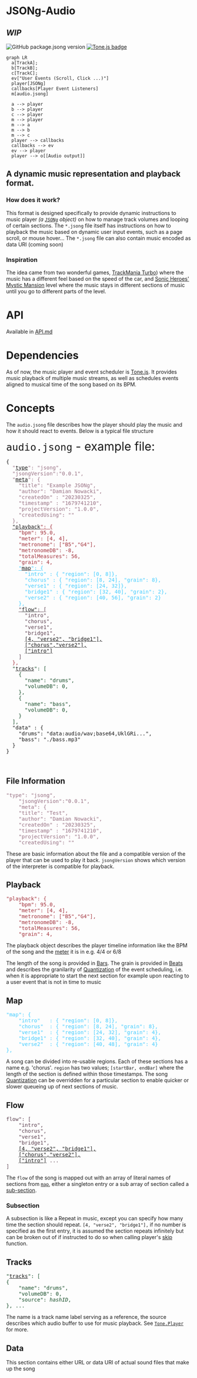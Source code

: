 # JSONg-Audio

## *WIP*

<img alt="GitHub package.jsong version" src="https://img.shields.io/github/package-json/v/purewack/jsong-audio">
<a href="https://tonejs.github.io/"><img alt="Tone.js badge" src="https://img.shields.io/badge/Powered%20By-Tone.js-green"></a>

```mermaid
graph LR
  a[TrackA];
  b[TrackB];
  c[TrackC];
  ev["User Events (Scroll, Click ...)"]
  player[JSONg]
  callbacks[Player Event Listeners]
  m[audio.jsong]

  a --> player
  b --> player
  c --> player
  m --> player
  m --> a
  m --> b
  m --> c
  player --> callbacks
  callbacks --> ev
  ev --> player
  player --> o[[Audio output]]
```

## A dynamic music representation and playback format.

### How does it work?
This format is designed specifically to provide dynamic instructions to music player *(a [`JSONg`](API.md#control-methods) object)* on how to manage track volumes and looping of certain sections. The `*.jsong` file itself has instructions on how to playback the music based on dynamic user input events, such as a page scroll, or mouse hover...
The `*.jsong` file can also contain music encoded as data URI (coming soon)

### Inspiration
The idea came from two wonderful games, [TrackMania Turbo](https://www.ubisoft.com/en-gb/game/trackmania/turbo)) where the music has a different feel based on the speed of the car, and [Sonic Heroes' Mystic Mansion](https://sonic.fandom.com/wiki/Mystic_Mansion#Music) level where the music stays in different sections of music until you go to different parts of the level.

# API
Available in [API.md](API.md)

# Dependencies
As of now, the music player and event scheduler is <a href="https://tonejs.github.io/">Tone.js</a>. It provides music playback of multiple music streams, as well as schedules events aligned to musical time of the song based on its BPM.

# Concepts
The <code>audio.jsong</code> file describes how the player should play the music and how it should react to events. Below is a typical file structure 

<summary style="font-size:2rem"> <code>audio.jsong</code> - example file:</summary>
<pre>
{<span style="color: #987284;">
  "<a href="#file-information">type</a>": "jsong",
  "jsongVersion":"0.0.1",
  "<a href="#file-information">meta</a>": {
    "title": "Example JSONg",
    "author": "Damian Nowacki",
    "createdOn" : "20230325",
    "timestamp" : "1679741210",
    "projectVersion": "1.0.0",
    "createdUsing": ""
  },</span>
  <span style="color: #A3333D;"><a href="#playback"><u>"playback</a>": {</u>
    "bpm": 95.0,
    "meter": [4, 4],
    "metronome": ["B5","G4"],
    "metronomeDB": -8,
    "totalMeasures": 56,
    "grain": 4,
    <span style="color: #44CCFF;"><u>"<a href="#map">map</a>": {</u>
      "intro" : { "region": [0, 8]},
      "chorus" : { "region": [8, 24], "grain": 8},
      "verse1" : { "region": [24, 32]},
      "bridge1" : { "region": [32, 40], "grain": 2},
      "verse2" : { "region": [40, 56], "grain": 2}
    },</span>
    <span style="color: #5E4352;"><u>"<a href="#flow">flow"</a>: [</u>
      "intro", 
      "chorus", 
      "verse1", 
      "bridge1", 
      <u><a href="#subsection">[4, "verse2", "bridge1"],</a></u>
      <u><a href="#subsection">["chorus","verse2"],</a></u>
      <u><a href="#subsection">["intro"]</a></u>
    ]</span>
  },</span>
  <span style="color: #1B512D;">"<a href="#tracks">tracks</a>": [
    {
      "name": "drums",
      "volumeDB": 0,
    },
    {
      "name": "bass",
      "volumeDB": 0,
    }
  ],</span>
  "data" : {
    "drums": "data:audio/wav;base64,UklGRi...",
    "bass": "./bass.mp3"
  }
}
</pre>
<br/>

## File Information
<pre>
<span style="color: #987284;">"type": "jsong",
    "jsongVersion":"0.0.1",
    "meta": {
    "title": "Test",
    "author": "Damian Nowacki",
    "createdOn" : "20230325",
    "timestamp" : "1679741210",
    "projectVersion": "1.0.0",
    "createdUsing": ""</span>
</pre>
These are basic information about the file and a compatible version of the player that can be used to play it back.
`jsongVersion` shows which version of the interpreter is compatible for playback.

## Playback
<pre>
<span style="color: #A3333D;">"playback": {
    "bpm": 95.0,
    "meter": [4, 4],
    "metronome": ["B5","G4"],
    "metronomeDB": -8,
    "totalMeasures": 56,
    "grain": 4,
</pre>
The playback object describes the player timeline information like the BPM of the song and the <a href="https://en.wikipedia.org/wiki/Time_signature">meter</a> it is in e.g. 4/4 or 6/8

The length of the song is provided in <a href="https://en.wikipedia.org/wiki/Bar_(music)">Bars</a>.
The grain is provided in <a href="https://en.wikipedia.org/wiki/Beat_(music)#:~:text=In%20music%20and%20music%20theory,level%20(or%20beat%20level).">Beats</a> and describes the granilarity of <a href="https://en.wikipedia.org/wiki/Quantization_(music)">Quantization</a> of the event scheduling, i.e. when it is appropriate to start the next section for example upon reacting to a user event that is not in time to music

## Map
<pre>
<span style="color: #44CCFF;">"map": {
    "intro"   : { "region": [0, 8]},
    "chorus"  : { "region": [8, 24], "grain": 8},
    "verse1"  : { "region": [24, 32], "grain": 4},
    "bridge1" : { "region": [32, 40], "grain": 4},
    "verse2"  : { "region": [40, 48], "grain": 4}
},</span>
</pre>

A song can be divided into re-usable regions.
Each of these sections has a name e.g. 'chorus'.
`region` has two values; `[startBar, endBar]` where the length of the section is defined within those timestamps.
The song <a href="https://en.wikipedia.org/wiki/Quantization_(music)">Quantization</a> can be overridden for a particular section to enable quicker or slower queueing up of next sections of music.

## Flow
<pre>
<span style="color: #5E4352;">flow": [
    "intro", 
    "chorus", 
    "verse1", 
    "bridge1", 
    <u><a href="#subsection">[4, "verse2", "bridge1"],</a></u>
    <u><a href="#subsection">["chorus","verse2"],</a></u>
    <u><a href="#subsection">["intro"]</a></u> ...
]</span>
</pre>

The `flow` of the song is mapped out with an array of literal names of sections from [`map`](#map), either a singleton entry or a sub array of section called a [sub-section](#subsection).

### Subsection
A subsection is like a Repeat in music, except you can specify how many time the section should repeat. `[4, "verse2", "bridge1"],` if no number is specified as the first entry, it is assumed the section repeats infinitely but can be broken out of if instructed to do so when calling player's [skip](API.md#jsongskip) function.

## Tracks
<pre>
<span style="color: #1B512D;">"<a href="#tracks">tracks</a>": [
{
    "name": "drums",
    "volumeDB": 0,
    "source": <i>hashID</i>,
}, ...
</pre>

The name is a track name label serving as a reference, the source describes which audio buffer to use for music playback. See [`Tone.Player`](https://tonejs.github.io/docs/14.7.77/Player.html) for more.

## Data
This section contains either URL or data URI of actual sound files that make up the song